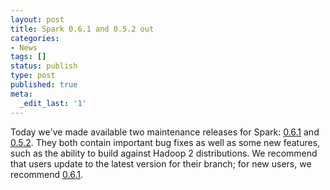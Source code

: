 ```yaml
---
layout: post
title: Spark 0.6.1 and 0.5.2 out
categories:
- News
tags: []
status: publish
type: post
published: true
meta:
  _edit_last: '1'
---
```

Today we've made available two maintenance releases for Spark: <a href="{{site.baseurl}}/releases/spark-release-0-6-1.html" title="Spark Release 0.6.1">0.6.1</a> and <a href="{{site.baseurl}}/releases/spark-release-0-5-2.html" title="Spark Release 0.5.2">0.5.2</a>. They both contain important bug fixes as well as some new features, such as the ability to build against Hadoop 2 distributions. We recommend that users update to the latest version for their branch; for new users, we recommend <a href="{{site.baseurl}}/releases/spark-release-0-6-1.html" title="Spark Release 0.6.1">0.6.1</a>.
